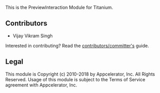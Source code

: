 
This is the PreviewInteraction Module for Titanium.

## Contributors

* Vijay Vikram Singh

Interested in contributing? Read the [contributors/committer's](https://wiki.appcelerator.org/display/community/Home) guide.

## Legal

This module is Copyright (c) 2010-2018 by Appcelerator, Inc. All Rights Reserved. Usage of this module is subject to 
the Terms of Service agreement with Appcelerator, Inc.  
